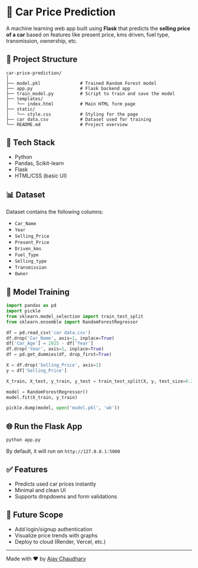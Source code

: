 # 🚗 Car Price Prediction

A machine learning web app built using **Flask** that predicts the **selling price of a car** based on features like present price, kms driven, fuel type, transmission, ownership, etc.

## 📁 Project Structure

```
car-price-prediction/
│
├── model.pkl               # Trained Random Forest model
├── app.py                  # Flask backend app
├── train_model.py          # Script to train and save the model
├── templates/
│   └── index.html          # Main HTML form page
├── static/
│   └── style.css           # Styling for the page
├── car data.csv            # Dataset used for training
└── README.md               # Project overview
```

## 🚀 Tech Stack

- Python
- Pandas, Scikit-learn
- Flask
- HTML/CSS (basic UI)

## 📊 Dataset

Dataset contains the following columns:

- `Car_Name`
- `Year`
- `Selling_Price`
- `Present_Price`
- `Driven_kms`
- `Fuel_Type`
- `Selling_type`
- `Transmission`
- `Owner`

## 🧠 Model Training

```python
import pandas as pd
import pickle
from sklearn.model_selection import train_test_split
from sklearn.ensemble import RandomForestRegressor

df = pd.read_csv('car data.csv')
df.drop('Car_Name', axis=1, inplace=True)
df['Car_Age'] = 2025 - df['Year']
df.drop('Year', axis=1, inplace=True)
df = pd.get_dummies(df, drop_first=True)

X = df.drop('Selling_Price', axis=1)
y = df['Selling_Price']

X_train, X_test, y_train, y_test = train_test_split(X, y, test_size=0.2, random_state=42)

model = RandomForestRegressor()
model.fit(X_train, y_train)

pickle.dump(model, open('model.pkl', 'wb'))
```

## 🌐 Run the Flask App

```bash
python app.py
```

By default, it will run on `http://127.0.0.1:5000`



## ✅ Features

- Predicts used car prices instantly
- Minimal and clean UI
- Supports dropdowns and form validations

## 📌 Future Scope

- Add login/signup authentication
- Visualize price trends with graphs
- Deploy to cloud (Render, Vercel, etc.)

---

Made with ❤️ by [Ajay Chaudhary](https://github.com/ajaychaudhary2)
